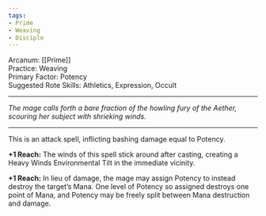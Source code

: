```yaml
---
tags:
- Prime
- Weaving
- Disciple
---
```


Arcanum: [[Prime]]\
Practice: Weaving\
Primary Factor: Potency\
Suggested Rote Skills: Athletics, Expression, Occult

---

_The mage calls forth a bare fraction of the howling fury of the Aether, scouring her subject with shrieking winds._

---

This is an attack spell, inflicting bashing damage equal to Potency.

**+1 Reach:** The winds of this spell stick around after casting, creating a Heavy Winds Environmental Tilt in the immediate vicinity.

**+1 Reach:** In lieu of damage, the mage may assign Potency to instead destroy the target’s Mana. One level of Potency so assigned destroys one point of Mana, and Potency may be freely split between Mana destruction and damage.